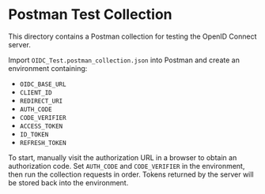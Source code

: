 # Postman Test Collection

This directory contains a Postman collection for testing the OpenID Connect server.

Import `OIDC_Test.postman_collection.json` into Postman and create an environment containing:

- `OIDC_BASE_URL`
- `CLIENT_ID`
- `REDIRECT_URI`
- `AUTH_CODE`
- `CODE_VERIFIER`
- `ACCESS_TOKEN`
- `ID_TOKEN`
- `REFRESH_TOKEN`

To start, manually visit the authorization URL in a browser to obtain an authorization code. Set `AUTH_CODE` and `CODE_VERIFIER` in the environment, then run the collection requests in order. Tokens returned by the server will be stored back into the environment.
